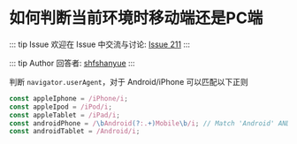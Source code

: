 # 如何判断当前环境时移动端还是PC端



::: tip Issue 
 欢迎在 Issue 中交流与讨论: [Issue 211](https://github.com/shfshanyue/Daily-Question/issues/211) 
:::

::: tip Author 
回答者: [shfshanyue](https://github.com/shfshanyue) 
:::

判断 `navigator.userAgent`，对于 Android/iPhone 可以匹配以下正则

``` js
const appleIphone = /iPhone/i;
const appleIpod = /iPod/i;
const appleTablet = /iPad/i;
const androidPhone = /\bAndroid(?:.+)Mobile\b/i; // Match 'Android' AND 'Mobile'
const androidTablet = /Android/i;
```